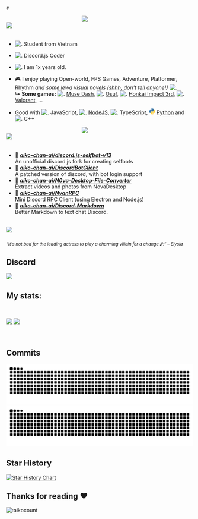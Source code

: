     #
<div>
<img src="https://telegra.ph/file/5099cf6e2ee5c0d42bd1f.png" width="300" align="right" border-radius="30px"/>
<br/>
<img src="https://cdn.discordapp.com/attachments/1125896706970636388/1129149126693638345/Untitled_1.png" width="500" />
<br/>
<br/>
  
- <img src="https://cdn.discordapp.com/attachments/820557032016969751/952436539118456882/flag-vietnam_1f1fb-1f1f3.png" alt="." width="16" height="16"/> Student from Vietnam  
- <img src="https://cdn.discordapp.com/emojis/952436840730861638.png" alt="." width="16" height="16"/> Discord.js Coder 
- <img src="https://cdn.discordapp.com/emojis/912296822939193374.gif" alt="."  width="16" height="16" /> I am 1x years old. 
- 🎮 I enjoy playing Open-world, FPS Games, Adventure, Platformer, Rhythm *and some lewd visual novels (shhh, don't tell anyone!)* <img src="https://cdn.discordapp.com/emojis/941332005352792174.png?size=20" alt="."/>    
  ↳ **Some games:** <img src="https://cdn.discordapp.com/attachments/820557032016969751/952448114810318919/g_fCBh_ccmnRUswmiXDknHzp6LJnkjfFztmQpl2tzfeFWhfrSBK6F1iyhPgF94pPcQMw512.png" alt="." width="16" height="16"/> [Muse Dash](https://store.steampowered.com/app/774171/Muse_Dash/), <img src="https://i.ppy.sh/013ed2c11b34720790e74035d9f49078d5e9aa64/68747470733a2f2f6f73752e7070792e73682f77696b692f696d616765732f4272616e645f6964656e746974795f67756964656c696e65732f696d672f75736167652d66756c6c2d636f6c6f75722e706e67" alt="." width="16" height="16"/> [Osu!](https://osu.ppy.sh/), <img src="https://cdn.discordapp.com/attachments/820557032016969751/952448522748317767/-gPPWywaH1aCS9ebdWhDAvHME9lUF1_RvI7dNSdz80BT2bUqrkYXCUZbBuBLxBP-kPsw512.png" alt="." width="16" height="16"/> [Honkai Impact 3rd](https://honkaiimpact3.hoyoverse.com/asia/vi-vn/home), <img src="https://cdn.discordapp.com/attachments/820557032016969751/952448941201428540/KGhkiIABcwb0ZdwWMfGGBsHCb6gQbQNX.png" alt="." width="16" height="16"/> [Valorant](https://playvalorant.com/vi-vn/), ...

- Good with <img src="https://cdn.discordapp.com/emojis/620827756653051914.png" alt="." width="16" height="16"/> JavaScript, <img src="https://cdn.discordapp.com/emojis/932559343600156674.png?size=20" alt="." width="16" height="16"/> [NodeJS](https://nodejs.org/), <img src="https://www.typescriptlang.org/favicon-32x32.png" alt="." width="16" height="16"/> TypeScript, <img src="https://raw.githubusercontent.com/brand-icons/brands/66a515d0afc1bdf9cd308a9ae8d85e1bd23a4d97/icons/color/python.svg" alt="." width="16" height="16"/> [Python](https://www.python.org/) and <img src="https://cdn.discordapp.com/emojis/952439888337313802.png" alt="." width="16" height="16"/> C++

<img src="https://cdn.discordapp.com/attachments/820557032016969751/1056426932876627968/Untitled.png" width="300" align="right" />
<br/>
<img src="https://cdn.discordapp.com/attachments/820557032016969751/1056425970774593556/Github.png" width="500" />
<br/>
<br/>
  
- 📗 [***aiko-chan-ai/discord.js-selfbot-v13***](https://github.com/aiko-chan-ai/discord.js-selfbot-v13) <br/>
  An unofficial discord.js fork for creating selfbots
- 📘 [***aiko-chan-ai/DiscordBotClient***](https://github.com/aiko-chan-ai/DiscordBotClient) <br/>
  A patched version of discord, with bot login support
- 📙 [***aiko-chan-ai/N0va-Desktop-File-Converter***](https://github.com/aiko-chan-ai/N0va-Desktop-File-Converter) <br/>
  Extract videos and photos from NovaDesktop
- 📒 [***aiko-chan-ai/NyanRPC***](https://github.com/aiko-chan-ai/NyanRPC) <br/>
  Mini Discord RPC Client (using Electron and Node.js)
- 📕 [***aiko-chan-ai/Discord-Markdown***](https://github.com/aiko-chan-ai/Discord-Markdown) <br/>
  Better Markdown to text chat Discord.

<br/>
<img src="https://cdn.discordapp.com/attachments/820557032016969751/1056419021110661210/herrscher-of-human-ego-elysia.gif" width="500" /><br/>

<sub>  *“It's not bad for the leading actress to play a charming villain for a change ♪.” – Elysia* </sub>
</div>

## Discord
<a href="https://discord.com/users/721746046543331449"  align="left">
    <img src="https://lanyard.cnrad.dev/api/721746046543331449?theme=light&bg=F4BFC7&borderRadius=15px&animated=true&idleMessage=On%20the%20sky%20there%20is%20an%20angel%20in%20somewhere%20(.%20%E2%9D%9B%20%E1%B4%97%20%E2%9D%9B.)">
  </a>

## My stats:

<br/>
<p align="left">
  <a href="/">
  <img width="49.5%" src="https://github-readme-stats.vercel.app/api?username=aiko-chan-ai&theme=dracula&show_icons=true" />
    <img width="49.5%" src="https://github-readme-streak-stats.herokuapp.com/?user=aiko-chan-ai&theme=dracula&hide_border=true" />
  </a>
</p>
<br>

## Commits

![github contribution grid snake animation](https://raw.githubusercontent.com/aiko-chan-ai/aiko-chan-ai/output/github-contribution-grid-snake-dark.svg#gh-dark-mode-only)![github contribution grid snake animation](https://raw.githubusercontent.com/aiko-chan-ai/aiko-chan-ai/output/github-contribution-grid-snake.svg#gh-light-mode-only)

## Star History

[![Star History Chart](https://api.star-history.com/svg?repos=aiko-chan-ai/DiscordBotClient,aiko-chan-ai/discord.js-selfbot-v13&type=Date)](https://star-history.com/#aiko-chan-ai/DiscordBotClient&aiko-chan-ai/discord.js-selfbot-v13&Date)


## Thanks for reading ❤️

![:aikocount](https://count.getloli.com/get/@aiko-chan-ai?theme=rule34)
